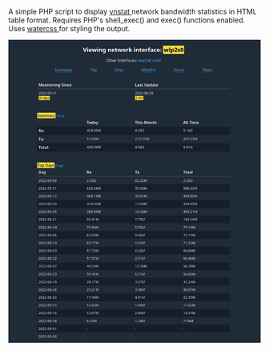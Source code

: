 A simple PHP script to display [ vnstat ](https://github.com/vergoh/vnstat)
network bandwidth statistics in HTML table format. Requires PHP's shell_exec()
and exec() functions enabled. Uses [ watercss
](https://github.com/kognise/water.css) for styling the output.

![pvnstat screenshot](./screenshot.jpg "pvnstat in action")
